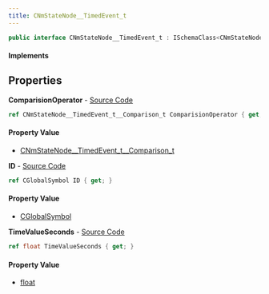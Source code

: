 ```yaml
---
title: CNmStateNode__TimedEvent_t
---
```


```csharp
public interface CNmStateNode__TimedEvent_t : ISchemaClass<CNmStateNode__TimedEvent_t>, ISchemaField, ISchemaClass, INativeHandle
```

#### Implements

## Properties

**ComparisionOperator** - [Source Code](https://github.com/swiftly-solution/swiftlys2/blob/main/managed/src/SwiftlyS2.Generated/Schemas/Interfaces/CNmStateNode__TimedEvent_t.cs#L20)

```csharp
ref CNmStateNode__TimedEvent_t__Comparison_t ComparisionOperator { get; }
```

#### Property Value

- [CNmStateNode__TimedEvent_t__Comparison_t](/docs/api/shared/schemadefinitions/cnmstatenode__timedevent_t__comparison_t)

**ID** - [Source Code](https://github.com/swiftly-solution/swiftlys2/blob/main/managed/src/SwiftlyS2.Generated/Schemas/Interfaces/CNmStateNode__TimedEvent_t.cs#L16)

```csharp
ref CGlobalSymbol ID { get; }
```

#### Property Value

- [CGlobalSymbol](/docs/api/shared/natives/cglobalsymbol)

**TimeValueSeconds** - [Source Code](https://github.com/swiftly-solution/swiftlys2/blob/main/managed/src/SwiftlyS2.Generated/Schemas/Interfaces/CNmStateNode__TimedEvent_t.cs#L18)

```csharp
ref float TimeValueSeconds { get; }
```

#### Property Value

- [float](https://learn.microsoft.com/dotnet/api/system.single)

